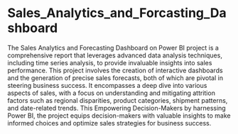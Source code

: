 # Sales_Analytics_and_Forcasting_Dashboard

The Sales Analytics and Forecasting Dashboard on Power BI project is a comprehensive report that leverages advanced data analysis techniques, including time series analysis, to provide invaluable insights into sales performance. This project involves the creation of interactive dashboards and the generation of precise sales forecasts, both of which are pivotal in steering business success.
It encompasses a deep dive into various aspects of sales, with a focus on understanding and mitigating attrition factors such as regional disparities, product categories, shipment patterns, and date-related trends.
This Empowering Decision-Makers by harnessing Power BI, the project equips decision-makers with valuable insights to make informed choices and optimize sales strategies for business success.
